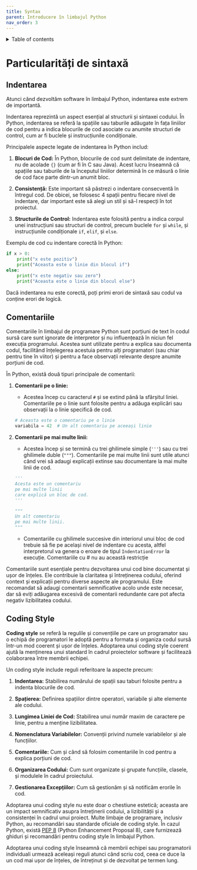 ```yaml
---
title: Syntax
parent: Introducere în limbajul Python
nav_order: 3
---
```


<details markdown="block">
  <summary>
    Table of contents
  </summary>
  {: .text-delta }
1. TOC
{:toc}
</details>

# Particularități de sintaxă

## Indentarea

Atunci când dezvoltăm software în limbajul Python, indentarea este extrem de importantă.

Indentarea reprezintă un aspect esențial al structurii și sintaxei codului.
În Python, indentarea se referă la spațiile sau taburile adăugate în fața liniilor de cod pentru a indica blocurile de cod asociate cu anumite structuri de control, cum ar fi buclele și instrucțiunile condiționale.

Principalele aspecte legate de indentarea în Python includ:

1. **Blocuri de Cod:** În Python, blocurile de cod sunt delimitate de indentare, nu de acolade `{}` (cum ar fi în C sau Java). Acest lucru înseamnă că spațiile sau taburile de la începutul liniilor determină în ce măsură o linie de cod face parte dintr-un anumit bloc.

2. **Consistență:** Este important să păstrezi o indentare consecventă în întregul cod. De obicei, se folosesc 4 spații pentru fiecare nivel de indentare, dar important este să alegi un stil și să-l respecți în tot proiectul.

3. **Structurile de Control:** Indentarea este folosită pentru a indica corpul unei instrucțiuni sau structuri de control, precum buclele `for` și `while`, și instrucțiunile condiționale `if`, `elif`, și `else`.

Exemplu de cod cu indentare corectă în Python:

```python
if x > 0:
    print("x este pozitiv")
    print("Aceasta este o linie din blocul if")
else:
    print("x este negativ sau zero")
    print("Aceasta este o linie din blocul else")
```

Dacă indentarea nu este corectă, poți primi erori de sintaxă sau codul va conține erori de logică.

## Comentariile

Comentariile în limbajul de programare Python sunt porțiuni de text în codul sursă care sunt ignorate de interpretor și nu influențează în niciun fel execuția programului.
Acestea sunt utilizate pentru a explica sau documenta codul, facilitând înțelegerea acestuia pentru alți programatori (sau chiar pentru tine în viitor) și pentru a face observații relevante despre anumite porțiuni de cod.

În Python, există două tipuri principale de comentarii:

1. **Comentarii pe o linie:**
   - Acestea încep cu caracterul `#` și se extind până la sfârșitul liniei.
     Comentariile pe o linie sunt folosite pentru a adăuga explicări sau observații la o linie specifică de cod.

    ```python
    # Aceasta este o comentariu pe o linie
    variabila = 42  # Un alt comentariu pe aceeași linie
    ```

2. **Comentarii pe mai multe linii:**
   - Acestea încep și se termină cu trei ghilimele simple (`'''`) sau cu trei ghilimele duble (`"""`).
     Comentariile pe mai multe linii sunt utile atunci când vrei să adaugi explicații extinse sau documentare la mai multe linii de cod.

    ```python
    '''
    Acesta este un comentariu
    pe mai multe linii
    care explică un bloc de cod.
    '''

    """
    Un alt comentariu
    pe mai multe linii.
    """
    ```
   - Comentariile cu ghilimele succesive din interiorul unui bloc de cod trebuie să fie pe același nivel de indentare cu acesta, altfel interpretorul va genera o eroare de tipul `IndentationError` la execuție.
     Comentariile cu # nu au această restricție

Comentariile sunt esențiale pentru dezvoltarea unui cod bine documentat și ușor de înțeles.
Ele contribuie la claritatea și întreținerea codului, oferind context și explicații pentru diverse aspecte ale programului.
Este recomandat să adaugi comentarii semnificative acolo unde este necesar, dar să eviți adăugarea excesivă de comentarii redundante care pot afecta negativ lizibilitatea codului.

## Coding Style

**Coding style** se referă la regulile și convențiile pe care un programator sau o echipă de programatori le adoptă pentru a formata și organiza codul sursă într-un mod coerent și ușor de înțeles.
Adoptarea unui coding style coerent ajută la menținerea unui standard în cadrul proiectelor software și facilitează colaborarea între membrii echipei.

Un coding style include reguli referitoare la aspecte precum:

1. **Indentarea:** Stabilirea numărului de spații sau taburi folosite pentru a indenta blocurile de cod.

2. **Spațierea:** Definirea spațiilor dintre operatori, variabile și alte elemente ale codului.

3. **Lungimea Liniei de Cod:** Stabilirea unui număr maxim de caractere pe linie, pentru a menține lizibilitatea.

4. **Nomenclatura Variabilelor:** Convenții privind numele variabilelor și ale funcțiilor.

5. **Comentariile:** Cum și când să folosim comentariile în cod pentru a explica porțiuni de cod.

6. **Organizarea Codului:** Cum sunt organizate și grupate funcțiile, clasele, și modulele în cadrul proiectului.

7. **Gestionarea Excepțiilor:** Cum să gestionăm și să notificăm erorile în cod.

Adoptarea unui coding style nu este doar o chestiune estetică; aceasta are un impact semnificativ asupra întreținerii codului, a lizibilității și a consistenței în cadrul unui proiect.
Multe limbaje de programare, inclusiv Python, au recomandări sau standarde oficiale de coding style.
În cazul Python, există [PEP 8](https://peps.python.org/pep-0008/) (Python Enhancement Proposal 8), care furnizează ghiduri și recomandări pentru coding style în limbajul Python.

Adoptarea unui coding style înseamnă că membrii echipei sau programatorii individuali urmează aceleași reguli atunci când scriu cod, ceea ce duce la un cod mai ușor de înțeles, de întreținut și de dezvoltat pe termen lung.